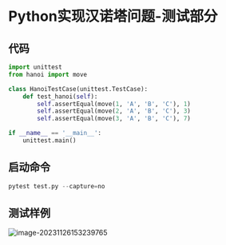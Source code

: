 # Python实现汉诺塔问题-测试部分

## 代码

```py
import unittest
from hanoi import move

class HanoiTestCase(unittest.TestCase):
    def test_hanoi(self):
        self.assertEqual(move(1, 'A', 'B', 'C'), 1)
        self.assertEqual(move(2, 'A', 'B', 'C'), 3)
        self.assertEqual(move(3, 'A', 'B', 'C'), 7)

if __name__ == '__main__':
    unittest.main()
```

## 启动命令

```py
pytest test.py --capture=no
```

## 测试样例

![image-20231126153239765](C:\Users\86133\AppData\Roaming\Typora\typora-user-images\image-20231126153239765.png)